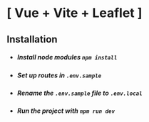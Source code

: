 # [ Vue + Vite + Leaflet ]

## Installation

<ul>

##### <li> Install node modules ``npm install`` </li>

##### <li> Set up routes in ``.env.sample``  </li>

##### <li> Rename the ``.env.sample`` file to ``.env.local`` </li>

##### <li> Run the project with ``npm run dev`` </li>

</ul>
